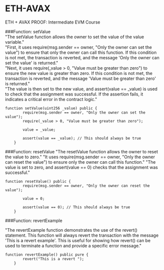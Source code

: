 # ETH-AVAX
ETH + AVAX PROOF: Intermediate EVM Course

###Function: setValue
<br>
"The setValue function allows the owner to set the value of the value variable."
<br>
"First, it uses require(msg.sender == owner, "Only the owner can set the value") to ensure that only the owner can call this function. If this condition is not met, the transaction is reverted, and the message 'Only the owner can set the value' is returned."
<br>
"Next, it uses require(_value > 0, "Value must be greater than zero") to ensure the new value is greater than zero. If this condition is not met, the transaction is reverted, and the message 'Value must be greater than zero' is returned."
<br>
"The value is then set to the new value, and assert(value == _value) is used to check that the assignment was successful. If the assertion fails, it indicates a critical error in the contract logic."

```solidity
function setValue(uint256 _value) public {
        require(msg.sender == owner, "Only the owner can set the value");
        require(_value > 0, "Value must be greater than zero");

        value = _value;

        assert(value == _value); // This should always be true
    }
```

###Function: resetValue
"The resetValue function allows the owner to reset the value to zero."
"It uses require(msg.sender == owner, "Only the owner can reset the value") to ensure only the owner can call this function."
"The value is set to zero, and assert(value == 0) checks that the assignment was successful."

```solidity
function resetValue() public {
        require(msg.sender == owner, "Only the owner can reset the value");

        value = 0;

        assert(value == 0); // This should always be true
    }
```

###Function: revertExample

"The revertExample function demonstrates the use of the revert() statement. This function will always revert the transaction with the message 'This is a revert example'. This is useful for showing how revert() can be used to terminate a function and provide a specific error message."

```solidity
function revertExample() public pure {
        revert("This is a revert ");
    }
```
